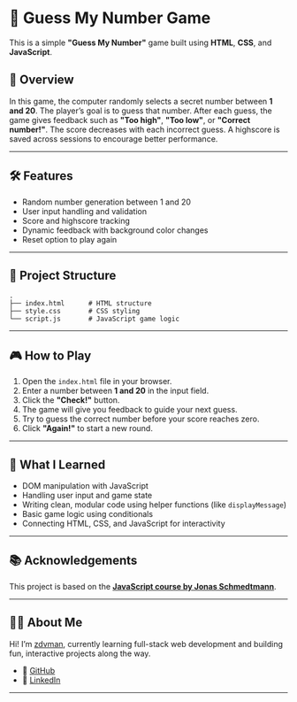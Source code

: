 # 🎯 Guess My Number Game

This is a simple **"Guess My Number"** game built using **HTML**, **CSS**, and **JavaScript**.

## 🚀 Overview

In this game, the computer randomly selects a secret number between **1 and 20**. The player’s goal is to guess that number. After each guess, the game gives feedback such as **"Too high"**, **"Too low"**, or **"Correct number!"**. The score decreases with each incorrect guess. A highscore is saved across sessions to encourage better performance.

---

## 🛠️ Features

- Random number generation between 1 and 20
- User input handling and validation
- Score and highscore tracking
- Dynamic feedback with background color changes
- Reset option to play again

---

## 📂 Project Structure

```
.
├── index.html      # HTML structure
├── style.css       # CSS styling
└── script.js       # JavaScript game logic

```

---

## 🎮 How to Play

1. Open the `index.html` file in your browser.
2. Enter a number between **1 and 20** in the input field.
3. Click the **"Check!"** button.
4. The game will give you feedback to guide your next guess.
5. Try to guess the correct number before your score reaches zero.
6. Click **"Again!"** to start a new round.

---

## 🧠 What I Learned

- DOM manipulation with JavaScript
- Handling user input and game state
- Writing clean, modular code using helper functions (like `displayMessage`)
- Basic game logic using conditionals
- Connecting HTML, CSS, and JavaScript for interactivity

---

## 📚 Acknowledgements

This project is based on the **[JavaScript course by Jonas Schmedtmann](https://www.udemy.com/course/the-complete-javascript-course/)**.

---

## 🙋‍♂️ About Me

Hi! I’m [zdvman](https://github.com/zdvman), currently learning full-stack web development and building fun, interactive projects along the way.

- 🔗 [GitHub](https://github.com/zdvman)
- 💼 [LinkedIn](https://www.linkedin.com/in/zdvman/)

---
